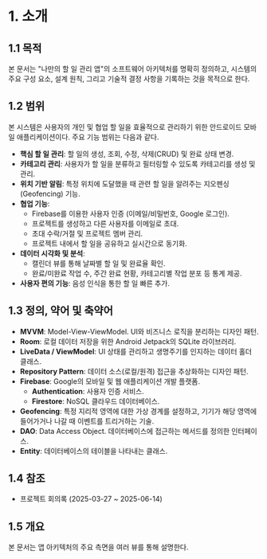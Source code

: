 # 1. 소개

## 1.1 목적
본 문서는 "나만의 할 일 관리 앱"의 소프트웨어 아키텍처를 명확히 정의하고, 시스템의 주요 구성 요소, 설계 원칙, 그리고 기술적 결정 사항을 기록하는 것을 목적으로 한다.

## 1.2 범위
본 시스템은 사용자의 개인 및 협업 할 일을 효율적으로 관리하기 위한 안드로이드 모바일 애플리케이션이다. 주요 기능 범위는 다음과 같다.

*   **핵심 할 일 관리**: 할 일의 생성, 조회, 수정, 삭제(CRUD) 및 완료 상태 변경.
*   **카테고리 관리**: 사용자가 할 일을 분류하고 필터링할 수 있도록 카테고리를 생성 및 관리.
*   **위치 기반 알림**: 특정 위치에 도달했을 때 관련 할 일을 알려주는 지오펜싱(Geofencing) 기능.
*   **협업 기능**:
    *   Firebase를 이용한 사용자 인증 (이메일/비밀번호, Google 로그인).
    *   프로젝트를 생성하고 다른 사용자를 이메일로 초대.
    *   초대 수락/거절 및 프로젝트 멤버 관리.
    *   프로젝트 내에서 할 일을 공유하고 실시간으로 동기화.
*   **데이터 시각화 및 분석**:
    *   캘린더 뷰를 통해 날짜별 할 일 및 완료율 확인.
    *   완료/미완료 작업 수, 주간 완료 현황, 카테고리별 작업 분포 등 통계 제공.
*   **사용자 편의 기능**: 음성 인식을 통한 할 일 빠른 추가.

## 1.3 정의, 약어 및 축약어
*   **MVVM**: Model-View-ViewModel. UI와 비즈니스 로직을 분리하는 디자인 패턴.
*   **Room**: 로컬 데이터 저장을 위한 Android Jetpack의 SQLite 라이브러리.
*   **LiveData / ViewModel**: UI 상태를 관리하고 생명주기를 인지하는 데이터 홀더 클래스.
*   **Repository Pattern**: 데이터 소스(로컬/원격) 접근을 추상화하는 디자인 패턴.
*   **Firebase**: Google의 모바일 및 웹 애플리케이션 개발 플랫폼.
    *   **Authentication**: 사용자 인증 서비스.
    *   **Firestore**: NoSQL 클라우드 데이터베이스.
*   **Geofencing**: 특정 지리적 영역에 대한 가상 경계를 설정하고, 기기가 해당 영역에 들어가거나 나갈 때 이벤트를 트리거하는 기술.
*   **DAO**: Data Access Object. 데이터베이스에 접근하는 메서드를 정의한 인터페이스.
*   **Entity**: 데이터베이스의 테이블을 나타내는 클래스.

## 1.4 참조
*   프로젝트 회의록 (2025-03-27 ~ 2025-06-14)

## 1.5 개요
본 문서는 앱 아키텍처의 주요 측면을 여러 뷰를 통해 설명한다.

